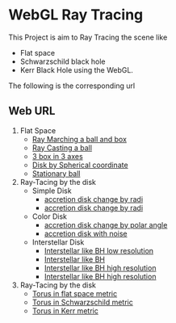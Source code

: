 # WebGL Ray Tracing
This Project is aim to Ray Tracing the scene like
- Flat space
- Schwarzschild black hole
- Kerr Black Hole
using the WebGL. 

The following is the corresponding url

## Web URL
1. Flat Space
    - [Ray Marching a ball and box](https://jeffreymaomao.github.io/game.github.io/WebGL-Ray-Tracing/WebGL-RayMarching)
    - [Ray Casting a ball](https://jeffreymaomao.github.io/game.github.io/WebGL-Ray-Tracing/WebGL-RayCasting)
    - [3 box in 3 axes](https://jeffreymaomao.github.io/game.github.io/WebGL-Ray-Tracing/WebGL-RayMarching-noColor)
    - [Disk by Spherical coordinate](https://jeffreymaomao.github.io/game.github.io/WebGL-Ray-Tracing/WebGL-Spherical)
    - [Stationary ball](https://jeffreymaomao.github.io/game.github.io/WebGL-Ray-Tracing/WebGL-Stationary)
2. Ray-Tacing by the disk
    - Simple Disk
        - [accretion disk change by radi](https://jeffreymaomao.github.io/game.github.io/WebGL-Ray-Tracing/WebGL-Schwarzschild)
        - [accretion disk change by radi](https://jeffreymaomao.github.io/game.github.io/WebGL-Ray-Tracing/WebGL-Schwarzschild-bloom)
    - Color Disk
        - [accretion disk change by polar angle](https://jeffreymaomao.github.io/game.github.io/WebGL-Ray-Tracing/WebGL-Schwarzschild-min)
        - [accretion disk with noise](https://jeffreymaomao.github.io/game.github.io/WebGL-Ray-Tracing/WebGL-Schwarzschild-fog)
    - Interstellar Disk
        - [Interstellar like BH low resolution](https://jeffreymaomao.github.io/game.github.io/WebGL-Ray-Tracing/WebGL-Schwarzschild-min1)
        - [Interstellar like BH](https://jeffreymaomao.github.io/game.github.io/WebGL-Ray-Tracing/WebGL-Schwarzschild-bloom-sphere)
        - [Interstellar like BH high resolution](https://jeffreymaomao.github.io/game.github.io/WebGL-Ray-Tracing/WebGL-Schwarzschild-Interstellar)
        - [Interstellar like BH high resolution](https://jeffreymaomao.github.io/game.github.io/WebGL-Ray-Tracing/WebGL-Schwarzschild-Interstellar-pause)
3. Ray-Tacing by the disk
    - [Torus in flat space metric](https://jeffreymaomao.github.io/game.github.io/WebGL-Ray-Tracing/Template-FlatSpace)
    - [Torus in Schwarzschild metric](https://jeffreymaomao.github.io/game.github.io/WebGL-Ray-Tracing/Template-Schwarzschild)
    - [Torus in Kerr metric](https://jeffreymaomao.github.io/game.github.io/WebGL-Ray-Tracing/Template-Kerr)









